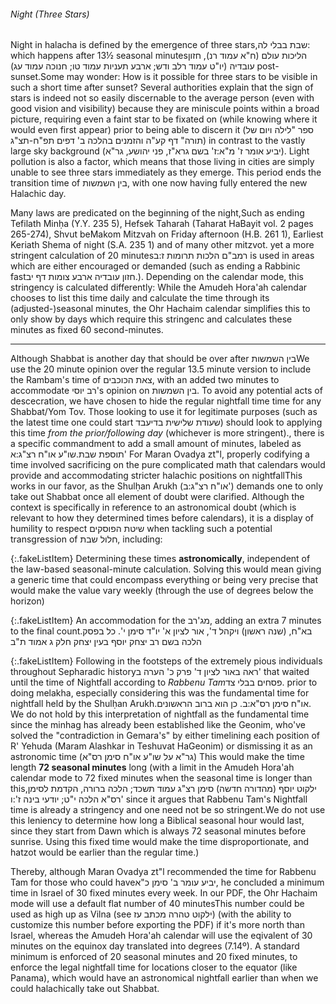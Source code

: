 ###### Night (Three Stars)

Night in halacha is defined by the emergence of three stars,<span data-footnote><span class="hebSrc">שבת בבלי לה:</span></span> which happens after 13½ seasonal minutes<span data-footnote>הליכות עולם (ח"א עמוד רנ), חזון עובדיה (יו"ט עמוד רלב ודש; ארבע תעניות עמוד טו; חנוכה עמוד עג)</span> post-sunset.<span data-footnote>Some may wonder: How is it possible for three stars to be visible in such a short time after sunset? Several authorities explain that the sign of stars is indeed not so easily discernable to the average person (even with good vision and visibility) because they are miniscule points within a broad picture, requiring even a faint star to be fixated on (while knowing where it would even first appear) prior to being able to discern it (ספר "לילה ויום של תורה" דף קע"ה והזמנים בהלכה ב' דפים תפ"ח-תצ"ג) in contrast to the vastly large sky background (יביע אומר ז' מ"א:ז' בשם גרא"ז, פני יהושע, גר"א). Light pollution is also a factor, which means that those living in cities are simply unable to see three stars immediately as they emerge.</span> This period ends the transition time of בין השמשות, with one now having fully entered the new Halachic day.

Many laws are predicated on the beginning of the night,<span data-footnote>Such as ending Tefilath Minḥa (Y.Y. 235 5), Hefsek Taharah (Taharat HaBayit vol. 2 pages 265-274), Shvut beMakom Mitzvah on Friday afternoon (H.B. 261 1), Earliest Keriath Shema of night (S.A. 235 1) and of many other mitzvot.</span> yet a more stringent calculation of 20 minutes<span data-footnote>רמב"ם הלכות תרומות ז:ב</span> is used in areas which are either encouraged or demanded (such as ending a Rabbinic fast<span data-footnote>חזון עובדיה ארבע צומות דף יב.</span>). Depending on the calendar mode, this stringency is calculated differently: While the Amudeh Hora'ah calendar chooses to list this time daily and calculate the time through its (adjusted-)seasonal minutes, the Ohr Hachaim calendar simplifies this to only show by days which require this stringenc and calculates these minutes as fixed 60 second-minutes.

---

Although Shabbat is another day that should be over after <span class="hebMidWord">בין השמשות</span><span data-footnote>We use the 20 minute opinion over the regular 13.5 minute version to include the Rambam's time of צאת הכוכבים, with an added two minutes to accommodate רב יוסי's opinion on בין השמשות. To avoid any potential acts of descecration, we have chosen to hide the regular nightfall time time for any Shabbat/Yom Tov. Those looking to use it for legitimate purposes (such as the latest time one could start שעודת שלישית בדיעבד) should look to applying this time *from the prior/following day* (whichever is more stringent).</span>, there is a specific commandment to add a small amount of minutes, labeled as <span class="hebMidWord">תוספת שבת</span>.<span data-footnote><span class="hebSrc">שו"ע או"ח רצ"ג:א'</span></span> For Maran Ovadya zt"l, properly codifying a time involved sacrificing on the pure complicated math that calendars would provide and accommodating stricter halachic positions on nightfall<span data-footnote>This works in our favor, as the Shulḥan Arukh (<span class="hebMidWord">או"ח רצ"ג:ב'</span>) demands one to only take out Shabbat once all element of doubt were clarified. Although the context is specifically in reference to an astronomical doubt (which is relevant to how they determined times before calendars), it is a display of humility to respect שיטת הפוסקים when tackling such a potential transgression of חלול שבת</span>, including:

{:.fakeListItem}
Determining these times **astronomically**, independent of the law-based seasonal-minute calculation. Solving this would mean giving a generic time that could encompass everything or being very precise that would make the value vary weekly (through the use of degrees below the horizon)

{:.fakeListItem}
An accommodation for the מג'רב, adding an extra 7 minutes to the final count.<span data-footnote><span class="hebSrc">בא"ח, (שנה ראשון) ויקהל ד', אור לציון א' יו"ד סימן י'. כל בפסק הלכה בשם רב יצחק יוסף בעין יצחק חלק ג אמוד ת"ב</span></span>

{:.fakeListItem}
Following in the footsteps of the extremely pious individuals throughout Sepharadic history<span data-footnote><span class="hebSrc">ראה באור לציון ד' פרק כ' הערה ב'</span></span> that waited until the time of Nightfall according to _Rabbenu Tam_<span data-footnote><span class="hebSrc">פסחים בבלי צד.</span></span> prior to doing melakha, especially considering this was the fundamental time for nightfall held by the Shulḥan Arukh.<span data-footnote>או"ח סימן רס"א:ב. כן הוא ברוב הראשונים. We do not hold by this interpretation of nightfall as the fundamental time since the minhag has already been established like the Geonim, who've solved the "contradiction in Gemara's" by either timelining each position of R' Yehuda (Maram Alashkar in Teshuvat HaGeonim) or dismissing it as an astronomic time (גר"א על שו"ע או"ח סימן רס"א)</span> This would make the time length **72 seasonal minutes** long (with a limit in the Amudeh Hora'ah calendar mode to 72 fixed minutes when the seasonal time is longer than this,<span data-footnote><span class="hebSrc">ילקוט יוסף (מהדורה חדשה) סימן רצ"ג עמוד תשכד; הלכה ברורה, הקדמת לסימן רס"א הלכה י"ט; יודעי בינה ז':ו'</span></span> since it argues that Rabbenu Tam's Nightfall time is already a stringency and one need not be so stringent.<span data-footnote>We do not use this leniency to determine how long a Biblical seasonal hour would last, since they start from Dawn which is always 72 seasonal minutes before sunrise. Using this fixed time would make the time disproportionate, and hatzot would be earlier than the regular time.</span>)

Thereby, although Maran Ovadya zt"l recommended the time for Rabbenu Tam for those who could have<span data-footnote>יביע עומר ב' סימן כ"א</span>, he concluded a minimum time in Israel of 30 fixed minutes every week. In our PDF, the Ohr Hachaim mode will use a default flat number of 40 minutes<span data-footnote>This number could be used as high up as Vilna (see ילקוט טהרה מכתב עז)</span> (with the ability to customize this number before exporting the PDF) if it's more north than Israel, whereas the Amudeh Hora'ah calendar will use the eqivalent of 30 minutes on the equinox day translated into degrees (7.14º). A standard minimum is enforced of 20 seasonal minutes and 20 fixed minutes, to enforce the legal nightfall time for locations closer to the equator (like Panama), which would have an astronomical nightfall earlier than when we could halachically take out Shabbat.
